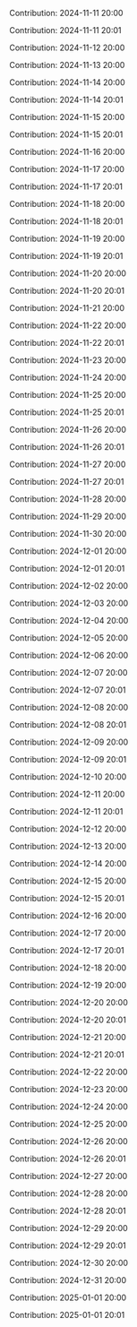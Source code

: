 Contribution: 2024-11-11 20:00

Contribution: 2024-11-11 20:01

Contribution: 2024-11-12 20:00

Contribution: 2024-11-13 20:00

Contribution: 2024-11-14 20:00

Contribution: 2024-11-14 20:01

Contribution: 2024-11-15 20:00

Contribution: 2024-11-15 20:01

Contribution: 2024-11-16 20:00

Contribution: 2024-11-17 20:00

Contribution: 2024-11-17 20:01

Contribution: 2024-11-18 20:00

Contribution: 2024-11-18 20:01

Contribution: 2024-11-19 20:00

Contribution: 2024-11-19 20:01

Contribution: 2024-11-20 20:00

Contribution: 2024-11-20 20:01

Contribution: 2024-11-21 20:00

Contribution: 2024-11-22 20:00

Contribution: 2024-11-22 20:01

Contribution: 2024-11-23 20:00

Contribution: 2024-11-24 20:00

Contribution: 2024-11-25 20:00

Contribution: 2024-11-25 20:01

Contribution: 2024-11-26 20:00

Contribution: 2024-11-26 20:01

Contribution: 2024-11-27 20:00

Contribution: 2024-11-27 20:01

Contribution: 2024-11-28 20:00

Contribution: 2024-11-29 20:00

Contribution: 2024-11-30 20:00

Contribution: 2024-12-01 20:00

Contribution: 2024-12-01 20:01

Contribution: 2024-12-02 20:00

Contribution: 2024-12-03 20:00

Contribution: 2024-12-04 20:00

Contribution: 2024-12-05 20:00

Contribution: 2024-12-06 20:00

Contribution: 2024-12-07 20:00

Contribution: 2024-12-07 20:01

Contribution: 2024-12-08 20:00

Contribution: 2024-12-08 20:01

Contribution: 2024-12-09 20:00

Contribution: 2024-12-09 20:01

Contribution: 2024-12-10 20:00

Contribution: 2024-12-11 20:00

Contribution: 2024-12-11 20:01

Contribution: 2024-12-12 20:00

Contribution: 2024-12-13 20:00

Contribution: 2024-12-14 20:00

Contribution: 2024-12-15 20:00

Contribution: 2024-12-15 20:01

Contribution: 2024-12-16 20:00

Contribution: 2024-12-17 20:00

Contribution: 2024-12-17 20:01

Contribution: 2024-12-18 20:00

Contribution: 2024-12-19 20:00

Contribution: 2024-12-20 20:00

Contribution: 2024-12-20 20:01

Contribution: 2024-12-21 20:00

Contribution: 2024-12-21 20:01

Contribution: 2024-12-22 20:00

Contribution: 2024-12-23 20:00

Contribution: 2024-12-24 20:00

Contribution: 2024-12-25 20:00

Contribution: 2024-12-26 20:00

Contribution: 2024-12-26 20:01

Contribution: 2024-12-27 20:00

Contribution: 2024-12-28 20:00

Contribution: 2024-12-28 20:01

Contribution: 2024-12-29 20:00

Contribution: 2024-12-29 20:01

Contribution: 2024-12-30 20:00

Contribution: 2024-12-31 20:00

Contribution: 2025-01-01 20:00

Contribution: 2025-01-01 20:01

